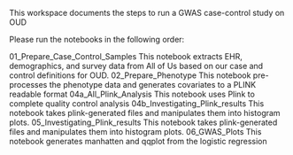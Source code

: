 This workspace documents the steps to run a GWAS case-control study on OUD

Please run the notebooks in the following order: </p>

01_Prepare_Case_Control_Samples
This notebook extracts EHR, demographics, and survey data from All of Us based on our case and control definitions for OUD.
02_Prepare_Phenotype
This notebook pre-processes the phenotype data and generates covariates to a PLINK readable format
04a_All_Plink_Analysis
This notebook uses Plink to complete quality control analysis
04b_Investigating_Plink_results
This notebook takes plink-generated files and manipulates them into histogram plots.
05_Investigating_Plink_results
This notebook takes plink-generated files and manipulates them into histogram plots.
06_GWAS_Plots
This notebook generates manhatten and qqplot from the logistic regression
